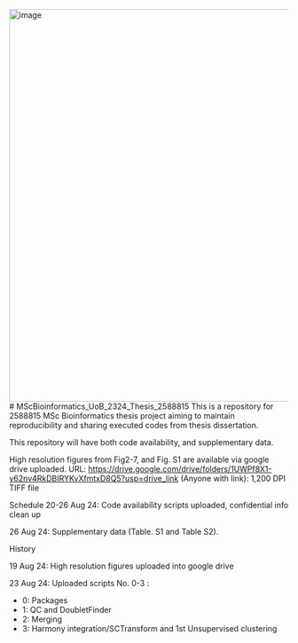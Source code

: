 <img width="708" alt="image" src="https://github.com/user-attachments/assets/fafea4f2-b134-4546-944d-5c899dbc4bdb">
# MScBioinformatics_UoB_2324_Thesis_2588815
This is a repository for 2588815 MSc Bioinformatics thesis project aiming to maintain reproducibility and sharing executed codes from thesis dissertation. 

This repository will have both code availability, and supplementary data. 

High resolution figures from Fig2-7, and Fig. S1 are available via google drive uploaded. 
URL: https://drive.google.com/drive/folders/1UWPf8X1-y62nv4RkDBIRYKvXfmtxD8Q5?usp=drive_link (Anyone with link): 1,200 DPI TIFF file 


Schedule
20-26 Aug 24: Code availability scripts uploaded, confidential info clean up 

26 Aug 24: Supplementary data (Table. S1 and Table S2). 

History

19 Aug 24: High resolution figures uploaded into google drive

23 Aug 24: Uploaded scripts No. 0-3 :
- 0: Packages
- 1: QC and DoubletFinder
- 2: Merging
- 3: Harmony integration/SCTransform and 1st Unsupervised clustering
